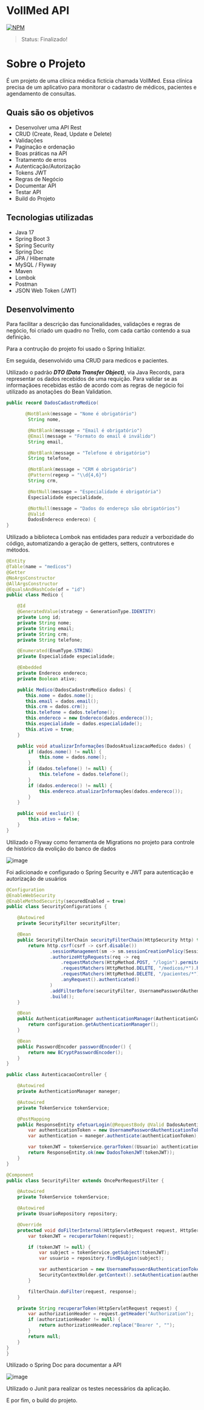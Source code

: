 # VollMed API
[![NPM](https://img.shields.io/npm/l/react)](https://github.com/crlucassilva/voll.med-api/blob/main/LICENSE)
> Status: Finalizado!

# Sobre o Projeto

É um projeto de uma clínica médica fictícia chamada VollMed. Essa clínica precisa de um aplicativo para monitorar o cadastro de médicos, pacientes e agendamento de consultas.


## Quais são os objetivos

- Desenvolver uma API Rest
- CRUD (Create, Read, Update e Delete)
- Validações
- Paginação e ordenação
- Boas práticas na API
- Tratamento de erros
- Autenticação/Autorização
- Tokens JWT
- Regras de Negócio
- Documentar API
- Testar API
- Build do Projeto

## Tecnologias utilizadas

- Java 17
- Spring Boot 3
- Spring Security
- Spring Doc
- JPA / Hibernate
- MySQL / Flyway
- Maven
- Lombok
- Postman
- JSON Web Token (JWT)

## Desenvolvimento

Para facilitar a descrição das funcionalidades, validações e regras de negócio, foi criado um quadro no Trello, com cada cartão contendo a sua definição.

Para a contrução do projeto foi usado o Spring Initializr.

Em seguida, desenvolvido uma CRUD para medicos e pacientes.

Utilizado o padrão ___DTO (Data Transfer Object)___, via Java Records, para representar os dados recebidos de uma requição. Para validar se as informaçãoes recebidas estão de acordo com as regras de negócio foi utilizado as anotações do Bean Validation.

```java
public record DadosCadastroMedico(

       @NotBlank(message = "Nome é obrigatório")
        String nome,

        @NotBlank(message = "Email é obrigatório")
        @Email(message = "Formato do email é inválido")
        String email,

        @NotBlank(message = "Telefone é obrigatório")
        String telefone,

        @NotBlank(message = "CRM é obrigatório")
        @Pattern(regexp = "\\d{4,6}")
        String crm,

        @NotNull(message = "Especialidade é obrigatória")
        Especialidade especialidade,

        @NotNull(message = "Dados do endereço são obrigatórios")
        @Valid
        DadosEndereco endereco) {
}
```

Utilizado a biblioteca Lombok nas entidades para reduzir a verbozidade do código, automatizando a geração de getters, setters, contrutores e métodos.

```java
@Entity
@Table(name = "medicos")
@Getter
@NoArgsConstructor
@AllArgsConstructor
@EqualsAndHashCode(of = "id")
public class Medico {

    @Id
    @GeneratedValue(strategy = GenerationType.IDENTITY)
    private Long id;
    private String nome;
    private String email;
    private String crm;
    private String telefone;

    @Enumerated(EnumType.STRING)
    private Especialidade especialidade;

    @Embedded
    private Endereco endereco;
    private Boolean ativo;

    public Medico(DadosCadastroMedico dados) {
       this.nome = dados.nome();
       this.email = dados.email();
       this.crm = dados.crm();
       this.telefone = dados.telefone();
       this.endereco = new Endereco(dados.endereco());
       this.especialidade = dados.especialidade();
       this.ativo = true;
    }

    public void atualizarInformações(DadosAtualizacaoMedico dados) {
        if (dados.nome() != null) {
            this.nome = dados.nome();
        }
        if (dados.telefone() != null) {
            this.telefone = dados.telefone();
        }
        if (dados.endereco() != null) {
            this.endereco.atualizarInformações(dados.endereco());
        }
    }

    public void excluir() {
        this.ativo = false;
    }
}
```

Utilizado o Flyway como ferramenta de Migrations no projeto para controle de histórico da evolição do banco de dados 

![image](https://github.com/crlucassilva/voll.med-api/assets/74364754/b90a2bae-e81b-4e07-86d6-559673ed8ba5)

Foi adicionado e configurado o Spring Security e JWT para autenticação e autorização de usuários

```java
@Configuration
@EnableWebSecurity
@EnableMethodSecurity(securedEnabled = true)
public class SecurityConfigurations {

    @Autowired
    private SecurityFilter securityFilter;

    @Bean
    public SecurityFilterChain securityFilterChain(HttpSecurity http) throws Exception {
        return http.csrf(csrf -> csrf.disable())
                .sessionManagement(sm -> sm.sessionCreationPolicy(SessionCreationPolicy.STATELESS))
                .authorizeHttpRequests(req -> req
                    .requestMatchers(HttpMethod.POST, "/login").permitAll()
                    .requestMatchers(HttpMethod.DELETE, "/medicos/*").hasRole("ADMIN")
                    .requestMatchers(HttpMethod.DELETE, "/pacientes/*").hasRole("ADMIN")
                    .anyRequest().authenticated()
                )
                .addFilterBefore(securityFilter, UsernamePasswordAuthenticationFilter.class)
                .build();
    }

    @Bean
    public AuthenticationManager authenticationManager(AuthenticationConfiguration configuration) throws Exception {
        return configuration.getAuthenticationManager();
    }

    @Bean
    public PasswordEncoder passwordEncoder() {
        return new BCryptPasswordEncoder();
    }
}
```

```java
public class AutenticacaoController {

    @Autowired
    private AuthenticationManager maneger;

    @Autowired
    private TokenService tokenService;

    @PostMapping
    public ResponseEntity efetuarLogin(@RequestBody @Valid DadosAutenticacao dados) {
        var authenticationToken = new UsernamePasswordAuthenticationToken(dados.login(), dados.senha());
        var authentication = maneger.authenticate(authenticationToken);

        var tokenJWT = tokenService.gerarToken((Usuario) authentication.getPrincipal());
        return ResponseEntity.ok(new DadosTokenJWT(tokenJWT));
    }
}
```

```java
@Component
public class SecurityFilter extends OncePerRequestFilter {

    @Autowired
    private TokenService tokenService;

    @Autowired
    private UsuarioRepository repository;

    @Override
    protected void doFilterInternal(HttpServletRequest request, HttpServletResponse response, FilterChain filterChain) throws ServletException, IOException {
        var tokenJWT = recuperarToken(request);

        if (tokenJWT != null) {
            var subject = tokenService.getSubject(tokenJWT);
            var usuario = repository.findByLogin(subject);

            var authenticarion = new UsernamePasswordAuthenticationToken(usuario, null, usuario.getAuthorities());
            SecurityContextHolder.getContext().setAuthentication(authenticarion);
        }

        filterChain.doFilter(request, response);
    }

    private String recuperarToken(HttpServletRequest request) {
        var authorizationHeader = request.getHeader("Authorization");
        if (authorizationHeader != null) {
            return authorizationHeader.replace("Bearer ", "");
        }
        return null;
    }
}
}
```

Utilizado o Spring Doc para documentar a API

![image](https://github.com/crlucassilva/voll.med-api/assets/74364754/33dd59ae-a2d5-4222-9b24-05363d405d31)

Utilizado o Junit para realizar os testes necessários da aplicação. 

E por fim, o build do projeto.








